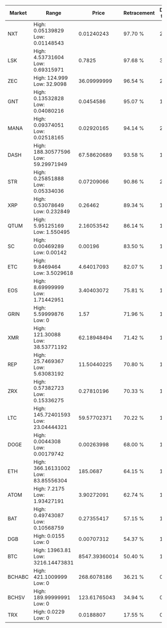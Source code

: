 | Market | Range | Price| Retracement | Doubles to 50% |
| --- | --- | --- | --- | --- |
| NXT | High: 0.05139829<br />Low: 0.01148543 | 0.01240243 | 97.70 % | 2.54 |
| LSK | High: 4.53731604<br />Low: 0.69315971 | 0.7825 | 97.68 % | 3.34 |
| ZEC | High: 124.999<br />Low: 32.9098 | 36.09999999 | 96.54 % | 2.19 |
| GNT | High: 0.13532828<br />Low: 0.04080216 | 0.0454586 | 95.07 % | 1.94 |
| MANA | High: 0.09374051<br />Low: 0.02518165 | 0.02920165 | 94.14 % | 2.04 |
| DASH | High: 188.30577596<br />Low: 59.29971949 | 67.58620689 | 93.58 % | 1.83 |
| STR | High: 0.25851888<br />Low: 0.05334036 | 0.07209066 | 90.86 % | 2.16 |
| XRP | High: 0.53078649<br />Low: 0.232849 | 0.26462 | 89.34 % | 1.44 |
| QTUM | High: 5.95125169<br />Low: 1.550495 | 2.16053542 | 86.14 % | 1.74 |
| SC | High: 0.00469289<br />Low: 0.00142 | 0.00196 | 83.50 % | 1.56 |
| ETC | High: 9.8469464<br />Low: 3.5029618 | 4.64017093 | 82.07 % | 1.44 |
| EOS | High: 8.69999999<br />Low: 1.71442951 | 3.40403072 | 75.81 % | 1.53 |
| GRIN | High: 5.59999876<br />Low: 0 | 1.57 | 71.96 % | 1.78 |
| XMR | High: 121.30088<br />Low: 38.53771192 | 62.18948494 | 71.42 % | 1.29 |
| REP | High: 25.7469367<br />Low: 5.63083192 | 11.50440225 | 70.80 % | 1.36 |
| ZRX | High: 0.57382723<br />Low: 0.15336275 | 0.27810196 | 70.33 % | 1.31 |
| LTC | High: 145.72401593<br />Low: 23.04444321 | 59.57702371 | 70.22 % | 1.42 |
| DOGE | High: 0.0044308<br />Low: 0.00179742 | 0.00263998 | 68.00 % | 1.18 |
| ETH | High: 366.16131002<br />Low: 83.85556304 | 185.0687 | 64.15 % | 1.22 |
| ATOM | High: 7.2175<br />Low: 1.93427191 | 3.90272091 | 62.74 % | 1.17 |
| BAT | High: 0.49743087<br />Low: 0.10568759 | 0.27355417 | 57.15 % | 1.10 |
| DGB | High: 0.0155<br />Low: 0 | 0.00707312 | 54.37 % | 1.10 |
| BTC | High: 13963.81<br />Low: 3216.14473831 | 8547.39360014 | 50.40 % | 1.00 |
| BCHABC | High: 421.1009999<br />Low: 0 | 268.6078186 | 36.21 % | 0.00 |
| BCHSV | High: 189.99999991<br />Low: 0 | 123.61765043 | 34.94 % | 0.00 |
| TRX | High: 0.0229<br />Low: 0 | 0.0188807 | 17.55 % | 0.00 |
